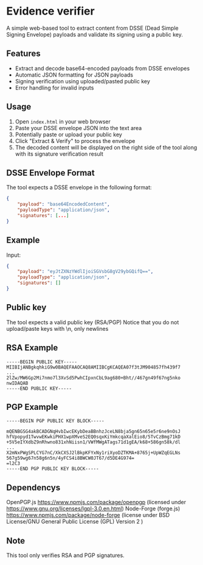 # Evidence verifier

A simple web-based tool to extract content from DSSE (Dead Simple Signing Envelope) payloads and validate its signing using a public key.

## Features

- Extract and decode base64-encoded payloads from DSSE envelopes
- Automatic JSON formatting for JSON payloads
- Signing verification using uploaded/pasted public key
- Error handling for invalid inputs


## Usage

1. Open `index.html` in your web browser
2. Paste your DSSE envelope JSON into the text area
3. Potentially paste or upload your public key
3. Click "Extract & Verify" to process the envelope
4. The decoded content will be displayed on the right side of the tool along with its signature verification result 

## DSSE Envelope Format

The tool expects a DSSE envelope in the following format:

```json
{
    "payload": "base64EncodedContent",
    "payloadType": "application/json",
    "signatures": [...]
}
```

## Example

Input:
```json
{
    "payload": "eyJtZXNzYWdlIjoiSGVsbG8gV29ybGQifQ==",
    "payloadType": "application/json",
    "signatures": []
}
```

## Public key

The tool expects a valid public key (RSA/PGP)
Notice that you do not upload/paste keys with \n, only newlines

## RSA Example

```
-----BEGIN PUBLIC KEY-----
MIIBIjANBgkqhkiG9w0BAQEFAAOCAQ8AMIIBCgKCAQEA07f3tJM904857fh439f7
...
2lZw/MW6Gp2Mi7nmo7l3XvSd5PwhCIpxnCbL9ag680+Bht//467gn49f67ng5nko
nwIDAQAB
-----END PUBLIC KEY-----
```
## PGP Example
```
-----BEGIN PGP PUBLIC KEY BLOCK-----

mQENBGSG4akBCADGNqHvbIwcEKybDeaBBnhzJceLN8bja5gn65n65e5r6ne9nOsJ
hfVpopyd1TwvwEKwkiPHX1wpXMveS2EQ0sqxKiYmkcqaXalEio8/5TvCzBmg71kD
+5V5eIYXdbZ9nRhwno831xhNiisn1/VWfMWgATags71d1gEA/k68+586gn58k/dl
...
X2mNxPWgSPLCYG7nC/XkCXSJ2lBkpKFYxNy1riXyoDZTKMA+8765j+UpWZqEGLNs
567g59wg67n58g6n5n/4yFCS4i8BWCW0JT67/d5DE4G974=
=l2C3
-----END PGP PUBLIC KEY BLOCK-----
```
## Dependencys
OpenPGP.js  https://www.npmjs.com/package/openpgp (licensed under https://www.gnu.org/licenses/lgpl-3.0.en.html)
Node-Forge (forge.js) https://www.npmjs.com/package/node-forge (license under BSD License/GNU General Public License (GPL) Version 2 )


## Note

This tool only verifies RSA and PGP signatures. 

